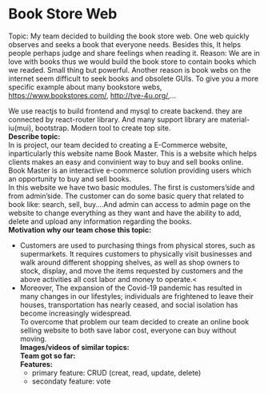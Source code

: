 # Book Store Web
Topic:  My team decided to building the book store web. One web quickly observes and seeks a book that everyone needs. Besides this, It helps people perhaps judge and share feelings when reading it.
Reason: We are in love with books thus we would build the book store to contain books which we readed. Small thing but powerful. Another reason is book webs on the internet seem difficult to seek books and obsolete GUIs. To give you a more specific example about many bookstore webs, https://www.bookstores.com/, http://tve-4u.org/,... 

We use reactjs to build frontend and mysql to create backend. they are connected by react-router library. And many support library are material-iu(mui), bootstrap. 
Modern tool to create top site.<br>
**Describe topic:**<br>
In is project, our team decided to creating a E-Commerce website, inparticularly this website name Book Master. This is a website which helps clients makes an easy and convinient way to buy and sell books online. Book Master is an interactive e-commerce solution providing users which an opportunity to buy and sell books.<br>
In this website we have two basic modules. The first is customers’side and from admin’side. The customer can do some basic query that related to book like: search, sell, buy….And admin can access to admin page on the website to change everything as they want and have the ability to add, delete and upload any information regarding the books.<br>
**Motivation why our team chose this topic:**<br>
- Customers are used to purchasing things from physical stores, such as supermarkets. It requires customers to physically visit businesses and walk around different shopping shelves, as well as shop owners to stock, display, and move the items requested by customers and the above activities all cost labor and money to operate.<
- Moreover, The expansion of the Covid-19 pandemic has resulted in many changes in our lifestyles; individuals are frightened to leave their houses, transportation has nearly ceased, and social isolation has become increasingly widespread.<br>
To overcome that problem our team decided to create an online book selling website to both save labor cost, everyone can buy without moving.<br>
**Images/videos of similar topics:**<br>
**Team got so far:**<br>
**Features:**<br>
  - primary feature: CRUD (creat, read, update, delete)
  - secondaty feature: vote
